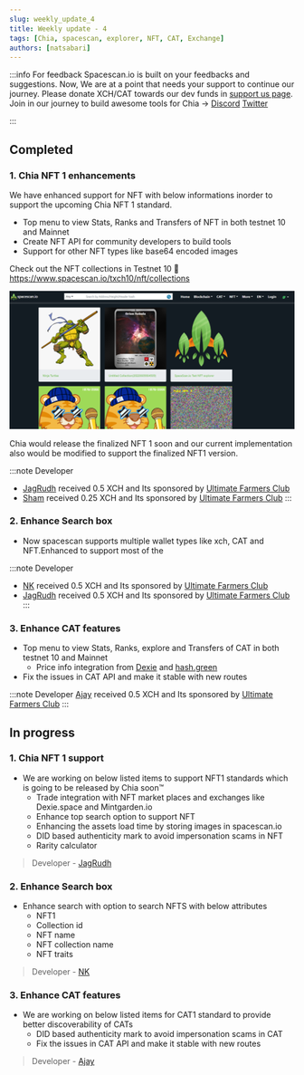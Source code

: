 ```yaml
---
slug: weekly_update_4
title: Weekly update - 4
tags: [Chia, spacescan, explorer, NFT, CAT, Exchange]
authors: [natsabari]
---
```

:::info For feedback
Spacescan.io is built on your feedbacks and suggestions. Now, We are at a point that needs your support to continue our journey. Please donate XCH/CAT towards our dev funds in [support us page](https://www.spacescan.io/xch/support-us).   Join in our journey to build awesome tools for Chia ->
[Discord](https://discord.gg/Bb4sj3Bg9P)  [Twitter](https://twitter.com/spacescan_io)

:::
## Completed
### 1. Chia NFT 1 enhancements
We have enhanced support for NFT with below informations inorder to support the upcoming Chia NFT 1 standard.
- Top menu to view Stats, Ranks and Transfers of NFT in both testnet 10 and Mainnet
- Create NFT API for community developers to build tools
- Support for other NFT types like base64 encoded images


Check out the NFT collections in Testnet 10 :link: https://www.spacescan.io/txch10/nft/collections

![properties](./nft_collections.png)

Chia would release the finalized NFT 1 soon and our current implementation also would be modified to support the finalized NFT1 version.

:::note Developer
- [JagRudh](https://twitter.com/JagRudhChia) received 0.5 XCH and Its sponsored by [Ultimate Farmers Club](https://twitter.com/TheHonestFarm)
- [Sham](https://twitter.com/shamhiruthik) received 0.25 XCH and Its sponsored by [Ultimate Farmers Club](https://twitter.com/TheHonestFarm)
:::


### 2. Enhance Search box
- Now spacescan supports multiple wallet types like xch, CAT and NFT.Enhanced to support most of the 

:::note Developer
- [NK](https://twitter.com/nandhakumar1033) received 0.5 XCH and Its sponsored by [Ultimate Farmers Club](https://twitter.com/TheHonestFarm)
- [JagRudh](https://twitter.com/JagRudhChia) received 0.5 XCH and Its sponsored by [Ultimate Farmers Club](https://twitter.com/TheHonestFarm)
:::

### 3. Enhance CAT features
- Top menu to view Stats, Ranks, explore and Transfers of CAT in both testnet 10 and Mainnet
    - Price info integration from [Dexie](https://dexie.space/markets) and [hash.green](https://hash.green/dex/XCH-USDS)
- Fix the issues in CAT API and make it stable with new routes

:::note Developer
 [Ajay](https://twitter.com/JagRudhChia) received 0.5 XCH and Its sponsored by [Ultimate Farmers Club](https://twitter.com/TheHonestFarm)
:::

## In progress
### 1. Chia NFT 1 support
- We are working on below listed items to support NFT1 standards which is going to be released by Chia soon™
    - Trade integration with NFT market places and exchanges like Dexie.space and Mintgarden.io
    - Enhance top search option to support NFT
    - Enhancing the assets load time by storing images in spacescan.io
    - DID based authenticity mark to avoid impersonation scams in NFT
    - Rarity calculator 

> Developer - [JagRudh](https://twitter.com/JagRudhChia)

### 2. Enhance Search box
- Enhance search with option to search NFTS with below attributes
    - NFT1
    - Collection id
    - NFT name
    - NFT collection  name
    - NFT traits

> Developer - [NK](https://twitter.com/nandhakumar1033)

### 3. Enhance CAT features
- We are working on below listed items for CAT1 standard to provide better discoverability of CATs
    - DID based authenticity mark to avoid impersonation scams in CAT
    - Fix the issues in CAT API and make it stable with new routes

> Developer - [Ajay](https://twitter.com/JagRudhChia)
